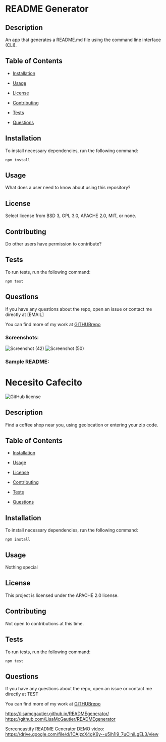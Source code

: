 
# README Generator


## Description

An app that generates a README.md file using the command line interface (CLI).

## Table of Contents

* [Installation](#installation)

* [Usage](#usage)

* [License](#license)

* [Contributing](#contributing)

* [Tests](#tests)

* [Questions](#questions)


## Installation

To install necessary dependencies, run the following command:

```
npm install
```

## Usage

What does a user need to know about using this repository?

## License

Select license from BSD 3, GPL 3.0, APACHE 2.0, MIT, or none. 

## Contributing

Do other users have permission to contribute?

## Tests

To run tests, run the following command:

```
npm test
```

## Questions

If you have any questions about the repo, open an issue or contact me directly at [EMAIL]

You can find more of my work at [GITHUBrepo](https://github.com/lisamcgautier/)

### Screenshots:

![Screenshot (42)](https://user-images.githubusercontent.com/62854999/91076574-b4c51680-e60d-11ea-9947-82e2ede9cffd.png)
![Screenshot (50)](https://user-images.githubusercontent.com/62854999/91077951-e808a500-e60f-11ea-8117-797ee4cba92f.png)

### Sample README:

# Necesito Cafecito
![GitHub license](https://img.shields.io/badge/license-Apache-blue.svg)

## Description

Find a coffee shop near you, using geolocation or entering your zip code.

## Table of Contents

* [Installation](#installation)

* [Usage](#usage)

* [License](#license)

* [Contributing](#contributing)

* [Tests](#tests)

* [Questions](#questions)


## Installation

To install necessary dependencies, run the following command:

```
npm install
```

## Usage

Nothing special

## License

This project is licensed under the APACHE 2.0 license.

## Contributing

Not open to contributions at this time.

## Tests

To run tests, run the following command:

```
npm test
```

## Questions

If you have any questions about the repo, open an issue or contact me directly at TEST

You can find more of my work at [GITHUBrepo](https://github.com/TEST)

https://lisamcgautier.github.io/READMEgenerator/
https://github.com/LisaMcGautier/READMEgenerator

Screencastify README Generator DEMO video:  https://drive.google.com/file/d/1CAjzcX4gK6y--u5ih1I9_7uCiniLgEL3/view
